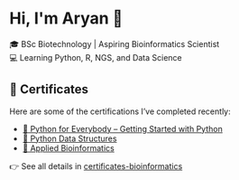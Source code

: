 # Hi, I'm Aryan 👋

🎓 BSc Biotechnology | Aspiring Bioinformatics Scientist  
💻 Learning Python, R, NGS, and Data Science

## 📜 Certificates

Here are some of the certifications I’ve completed recently:

- [🐍 Python for Everybody – Getting Started with Python](https://coursera.org/share/c4be46282b30914291ef866f9c0377e0)
- [🧩 Python Data Structures](https://coursera.org/share/a8a3de452460967880505647bf31c139)
- [🧬 Applied Bioinformatics](https://coursera.org/share/9e0949b39df5b1268ec541e534e67565)

👉 See all details in [certificates-bioinformatics](https://github.com/biostackaryan/certificates-bioinformatics)
